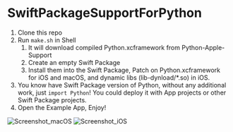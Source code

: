 # SwiftPackageSupportForPython

1. Clone this repo
2. Run `make.sh` in Shell
    1. It will download compiled Python.xcframework from Python-Apple-Support
    2. Create an empty Swift Package
    3. Install them into the Swift Package, Patch on Python.xcframework for iOS and macOS, and dynamic libs (lib-dynload/*.so) in iOS.
3. You know have Swift Package version of Python, without any additional work, just `import Python`! You could deploy it with App projects or other Swift Package projects.
4. Open the Example App, Enjoy!

![Screenshot_macOS](https://github.com/user-attachments/assets/ae1f2e22-4252-447a-b913-6e7bfe9e58a3)
![Screenshot_iOS](https://github.com/user-attachments/assets/a1867aac-7c21-40d7-a64b-a7eea37117c3)
